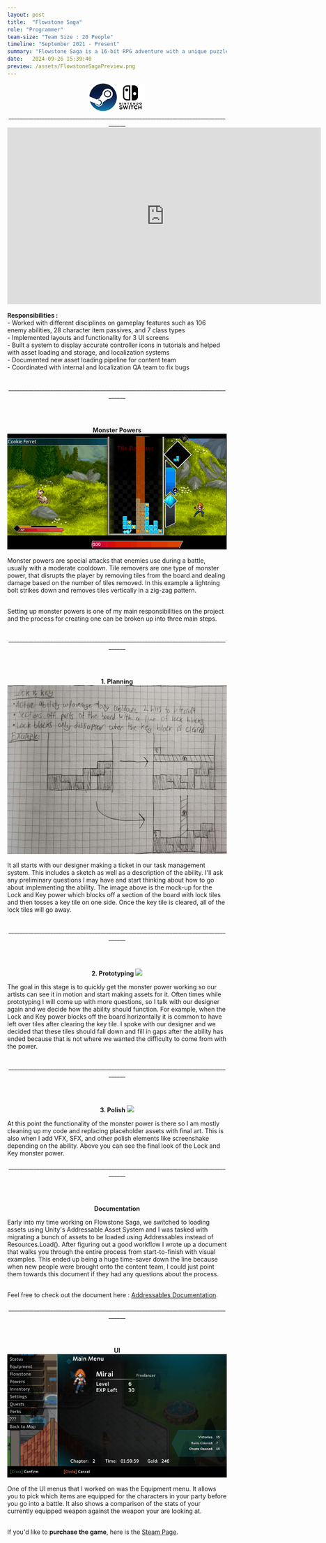 ```yaml
---
layout: post
title:  "Flowstone Saga"
role: "Programmer"
team-size: "Team Size : 20 People"
timeline: "September 2021 - Present"
summary: "Flowstone Saga is a 16-bit RPG adventure with a unique puzzle-battle system."
date:   2024-09-26 15:39:40
preview: /assets/FlowstoneSagaPreview.png
---
```

<p align="center"><a href="https://store.steampowered.com/app/1372000/Flowstone_Saga/"><img src="/assets/steam_logo_64x.png"></a><img src="/assets/switch_logo_64x.png">
____________________________________________________________________________________
<iframe width="720" height="405" src="https://www.youtube.com/embed/P1ZIUS2DzEc?si=wl0cwHWQmF7icNgN" title="Flowstone Saga Launch Trailer" frameborder="0" allow="accelerometer; autoplay; clipboard-write; encrypted-media; gyroscope; picture-in-picture; web-share" allowfullscreen></iframe>
</p>
<b>Responsibilities :</b><br>
- Worked with different disciplines on gameplay features such as 106 enemy abilities, 28 character item passives, and 7 class types<br>
- Implemented layouts and functionality for 3 UI screens<br>
- Built a system to display accurate controller icons in tutorials and helped with asset loading and storage, and localization systems<br>
- Documented new asset loading pipeline for content team<br>
- Coordinated with internal and localization QA team to fix bugs<br><br>
<p align="center">____________________________________________________________________________________</p>
<br><br>
<p align="center">
<b>Monster Powers</b>
<img src="/assets/FlowstoneSagaGifs/LightningStrike.gif">
</p>
Monster powers are special attacks that enemies use during a battle, usually with a moderate cooldown. Tile removers are one type of monster power, that disrupts the player by removing tiles from the board and dealing damage based on the number of tiles removed. In this example a lightning bolt strikes down and removes tiles vertically in a zig-zag pattern.<br><br>

Setting up monster powers is one of my main responsibilities on the project and the process for creating one can be broken up into three main steps.<br><br>
<p align="center">____________________________________________________________________________________</p>
<br><br>

<p align="center">
<b>1. Planning</b>
<img src="/assets/Lock&Key(Mock-Up).png">
</p>
It all starts with our designer making a ticket in our task management system. This includes a sketch as well as a description of the ability. I'll ask any preliminary questions I may have and start thinking about how to go about implementing the ability. The image above is the mock-up for the Lock and Key power which blocks off a section of the board with lock tiles and then tosses a key tile on one side. Once the key tile is cleared, all of the lock tiles will go away.<br><br>

<p align="center">____________________________________________________________________________________</p>
<br><br>
<p align="center">
<b>2. Prototyping</b>
<img src="/assets/FlowstoneSagaGifs/LockAndKeyHorizontal.gif">
</p>
The goal in this stage is to quickly get the monster power working so our artists can see it in motion and start making assets for it. Often times while prototyping I will come up with more questions, so I talk with our designer again and we decide how the ability should function. For example, when the Lock and Key power blocks off the board horizontally it is common to have left over tiles after clearing the key tile. I spoke with our designer and we decided that these tiles should fall down and fill in gaps after the ability has ended because that is not where we wanted the difficulty to come from with the power.<br><br>

<p align="center">____________________________________________________________________________________</p>
<br><br>
<p align="center">
<b>3. Polish</b>
<img src="/assets/FlowstoneSagaGifs/LockAndKeyPower(Final).gif">
</p>
At this point the functionality of the monster power is there so I am mostly cleaning up my code and replacing placeholder assets with final art. This is also when I add VFX, SFX, and other polish elements like screenshake depending on the ability. Above you can see the final look of the Lock and Key monster power.  
<p align="center">____________________________________________________________________________________</p>
<br><br>
<p align="center">
<b>Documentation</b><br>
</p>
Early into my time working on Flowstone Saga, we switched to loading assets using Unity's Addressable Asset System and I was tasked with migrating a bunch of assets to be loaded using Addressables instead of Resources.Load(). After figuring out a good workflow I wrote up a document that walks you through the entire process from start-to-finish with visual examples. This ended up being a huge time-saver down the line because when new people were brought onto the content team, I could just point them towards this document if they had any questions about the process.<br><br>

Feel free to check out the document here : <a href="https://docs.google.com/document/d/1CgCN2DBm3LqS_b8gA4DRWRaaVjDBc943ztECmDGMwWY/edit?usp=sharing"> Addressables Documentation</a>.<br>
<p align="center">____________________________________________________________________________________</p>
<br><br>
<p align="center">
<b>UI</b><br>
<img src="/assets/FlowstoneSagaGifs/EquipmentUI.gif">
</p>
One of the UI menus that I worked on was the Equipment menu. It allows you to pick which items are equipped for the characters in your party before you go into a battle. It also shows a comparison of the stats of your currently equipped weapon against the weapon your are looking at.
<br><br>


If you'd like to <b>purchase the game</b>, here is the <a href="https://store.steampowered.com/app/1372000/Flowstone_Saga/"> Steam Page</a>.
